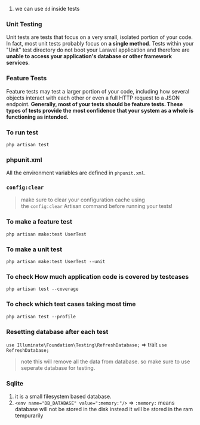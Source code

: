 1. we can use `dd` inside tests

### Unit Testing
Unit tests are tests that focus on a very small, isolated portion of your code. In fact, most unit tests probably focus on **a single method**. Tests within your "Unit" test directory do not boot your Laravel application and therefore are **unable to access your application's database or other framework services**.

### Feature Tests
Feature tests may test a larger portion of your code, including how several objects interact with each other or even a full HTTP request to a JSON endpoint. **Generally, most of your tests should be feature tests. These types of tests provide the most confidence that your system as a whole is functioning as intended.**

### To run test 
`php artisan test`

### phpunit.xml
All the environment variables are defined in `phpunit.xml`.

### `config:clear`

> make sure to clear your configuration cache using the `config:clear` Artisan command before running your tests!

### To make a feature test
```
php artisan make:test UserTest
```
### To make a unit test
```
php artisan make:test UserTest --unit
```
### To check How much application code is covered by testcases
```
php artisan test --coverage
```
### To check which test cases taking most time
```
php artisan test --profile
```
### Resetting database after each test

`use Illuminate\Foundation\Testing\RefreshDatabase;` => trait
`use RefreshDatabase;`

> note this will remove all the data from database. so make sure to use seperate database for testing.

### Sqlite
1. it is a small filesystem based database. 
2. `<env name="DB_DATABASE" value=":memory:"/>` => `:memory:` means database will not be stored in the disk instead it will be stored in the ram tempurarily

